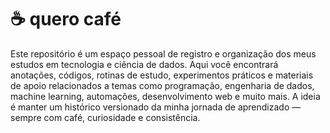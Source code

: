 # ☕ quero café

Este repositório é um espaço pessoal de registro e organização dos meus estudos em tecnologia e ciência de dados. Aqui você encontrará anotações, códigos, rotinas de estudo, experimentos práticos e materiais de apoio relacionados a temas como programação, engenharia de dados, machine learning, automações, desenvolvimento web e muito mais. A ideia é manter um histórico versionado da minha jornada de aprendizado — sempre com café, curiosidade e consistência.
